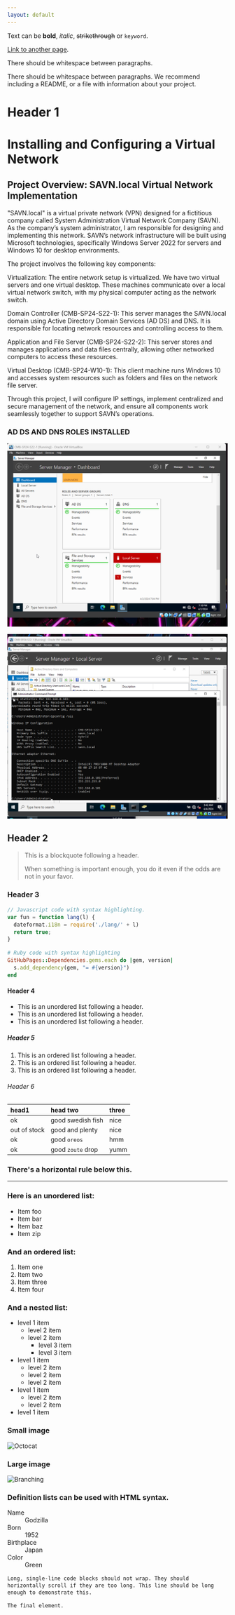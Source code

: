 ```yaml
---
layout: default
---
```


Text can be **bold**, _italic_, ~~strikethrough~~ or `keyword`.

[Link to another page](./another-page.html).

There should be whitespace between paragraphs.

There should be whitespace between paragraphs. We recommend including a README, or a file with information about your project.

# Header 1
# Installing and Configuring a Virtual Network

## Project Overview: SAVN.local Virtual Network Implementation

"SAVN.local" is a virtual private network (VPN) designed for a fictitious company called System Administration Virtual Network Company (SAVN). As the company’s system administrator, I am responsible for designing and implementing this network. SAVN’s network infrastructure will be built using Microsoft technologies, specifically Windows Server 2022 for servers and Windows 10 for desktop environments.

The project involves the following key components:

Virtualization: The entire network setup is virtualized. We have two virtual servers and one virtual desktop. These machines communicate over a local virtual network switch, with my physical computer acting as the network switch.

Domain Controller (CMB-SP24-S22-1): This server manages the SAVN.local domain using Active Directory Domain Services (AD DS) and DNS. It is responsible for locating network resources and controlling access to them.

Application and File Server (CMB-SP24-S22-2): This server stores and manages applications and data files centrally, allowing other networked computers to access these resources.

Virtual Desktop (CMB-SP24-W10-1): This client machine runs Windows 10 and accesses system resources such as folders and files on the network file server.

Through this project, I will configure IP settings, implement centralized and secure management of the network, and ensure all components work seamlessly together to support SAVN’s operations.
### AD DS AND DNS ROLES INSTALLED

![Branching](1-AD_DS_and_DNS_roles_installed.png)


![Branching](10-ipconfigAll_CMB-SP24-S22-1.png)


## Header 2

> This is a blockquote following a header.
>
> When something is important enough, you do it even if the odds are not in your favor.

### Header 3

```js
// Javascript code with syntax highlighting.
var fun = function lang(l) {
  dateformat.i18n = require('./lang/' + l)
  return true;
}
```

```ruby
# Ruby code with syntax highlighting
GitHubPages::Dependencies.gems.each do |gem, version|
  s.add_dependency(gem, "= #{version}")
end
```

#### Header 4

*   This is an unordered list following a header.
*   This is an unordered list following a header.
*   This is an unordered list following a header.

##### Header 5

1.  This is an ordered list following a header.
2.  This is an ordered list following a header.
3.  This is an ordered list following a header.

###### Header 6

| head1        | head two          | three |
|:-------------|:------------------|:------|
| ok           | good swedish fish | nice  |
| out of stock | good and plenty   | nice  |
| ok           | good `oreos`      | hmm   |
| ok           | good `zoute` drop | yumm  |

### There's a horizontal rule below this.

* * *

### Here is an unordered list:

*   Item foo
*   Item bar
*   Item baz
*   Item zip

### And an ordered list:

1.  Item one
1.  Item two
1.  Item three
1.  Item four

### And a nested list:

- level 1 item
  - level 2 item
  - level 2 item
    - level 3 item
    - level 3 item
- level 1 item
  - level 2 item
  - level 2 item
  - level 2 item
- level 1 item
  - level 2 item
  - level 2 item
- level 1 item

### Small image

![Octocat](https://github.githubassets.com/images/icons/emoji/octocat.png)

### Large image

![Branching](https://guides.github.com/activities/hello-world/branching.png)


### Definition lists can be used with HTML syntax.

<dl>
<dt>Name</dt>
<dd>Godzilla</dd>
<dt>Born</dt>
<dd>1952</dd>
<dt>Birthplace</dt>
<dd>Japan</dd>
<dt>Color</dt>
<dd>Green</dd>
</dl>

```
Long, single-line code blocks should not wrap. They should horizontally scroll if they are too long. This line should be long enough to demonstrate this.
```

```
The final element.
```
